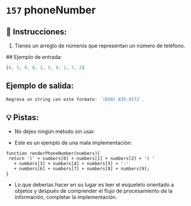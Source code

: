 # `157` phoneNumber

## 📝 Instrucciones:

1. Tienes un arreglo de números que representan un número de teléfono. 

## Ejemplo de entrada:

```js
[6, 5, 0, 8, 3, 5, 9, 1, 7, 2]
```

## Ejemplo de salida:

```js
Regresa un string con este formato: `(650) 835-9172`.
```
## 💡 Pistas:

+ No dejes ningún método sin usar. 

+ Este es un ejemplo de una mala implementación:

 ```Js
function renderPhoneNumber(numbers){
  return '(' + numbers[0] + numbers[1] + numbers[2] + ') '
    + numbers[3] + numbers[4] + numbers[5] + '-' 
    + numbers[6] + numbers[7] + numbers[8] + numbers[9];
}
```

+ Lo que deberías hacer en su lugar es leer el esqueleto orientado a objetos y después de comprender el flujo de procesamiento  de la información, completar la implementación.


